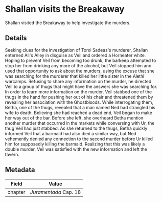 # Shallan visits the Breakaway
Shallan visited the Breakaway to help investigate the murders.

## Details
Seeking clues for the investigation of Torol Sadeas's murderer, Shallan enterned All's Alley in disguise as Veil and ordered a Horneater white. Hoping to prevent Veil from becoming too drunk, the barkeep attempted to stop her from drinking any more of the alcohol, but Veil stopped him and used that opportunity to ask about the murders, using the excuse that she was searching for the murderer that killed her little sister in the Alethi warcamps. Refusing to share any information on the murder, he directed Veil to a group of thugs that might have the answers she was searching for. In order to learn more information on the murder, Veil stabbed one of the thugs in the hand for pushing her out of his chair and threatened them by revealing her association with the Ghostbloods. While interrogating them, Betha, one of the thugs, revealed that a man named Ned had strangled his wife to death. Believing she had reached a dead end, Veil began to make her way out of the bar. Before she left, she overheard Betha mention another murder that occurred in the markets while conversing with Ur, the thug Veil had just stabbed. As she returned to the thugs, Betha quickly informed Veil that a barmaid had also died a similar way, but Ned vehemently denied any connection to the second murder before Ur killed him for supposedly killing the barmaid. Realizing that this was likely a double murder, Veil was satisfied with the new information and left the tavern.

## Metadata
| Field | Value |
| ----- | ----- |
| chapter | *Juramentada* Cap. 18 |
